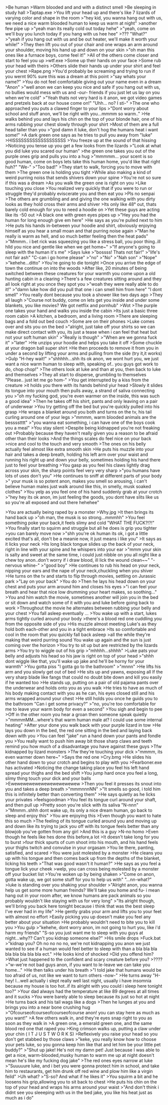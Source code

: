 \>Be human
\>Warm blooded and and with a distinct smell 
\>Be sleeping in study hall
\>Taptap.exe
\>You lift your head up and there's like 7 lizards of varying color and shape in the room
\>"hey kid, you wanna hang out with us, we need a nice warm blooded human to keep us warm at night"
\>another few pipe up
\>"yeah man its really cold out today hehe"
\>"yeah, come on we'll buy you lunch today if you hang with us hee hee"
\>???
"What?"
\>"yeah if you hang out with us and be out heater, we'll make it worth your while!"
\>They then lift you out of your chair and one wraps an arm around your shoulder, moving his hand up and down on your skin
\>"oh man this ones like a furnace boys, come feel it!"
\>All of the others come closer and start to feel you up
\>wtf.exe
\>Some up their hands on your face
\>Some rub your head with theirs
\>Others slide their hands up under your shirt and feel your chest
\>Rape.png
\>You'd probably be screaming and trying to run if you wernt 90% sure this was a dream at this point
\>"say whats your name?"
\>You do not feel comfortable giving out your name even in a dream
"Anon"
\>"well anon we can keep you nice and safe if you hang out with us, no bullies would mess with us and -our- friends if you just let us lay on you when we're cold"
\>"Yeah thats not very hard is it anon, we got video games and pretzels back at our house come on!"
"Uhh... no? I sti-"
\>The one who approached you puts a clawed finger to your lips
\>"Dont worry about school and stuff anon, we'll be right with you...mmmm so warm.."
\>He walks behind you and lays his chin on the top of your blonde hair, one of his arms rubbing your chest slowly through your shirt
\>Most of them are a full head taller than you
\>"god damn it luke, don't hog the humans heat i want some!"
\>A dark green one says as he tries to pull you away from "luke"
\>HISSSSSSSSSSSSSSSSSSS
\>You freeze up at the sound of that hissing
\>Noticing you tense up you get a few looks from the lizards
\>"Look at what you did luke you scared our human"
\>the green one takes you out of the purple ones grip and pulls you into a hug
\>"mmmmm... your scent is so good human, come on boys lets take this human home, you'd like that right huh?"
"We-"
\>"Too bad!"
\>They start to walk, forcing you to move with them
\>The green one is holding you tight
\>While also making a kind of weird purring noiss that sends shivers down your spine
\>You're not so sure if this was a dream
\>As you walk the green one is right on you
\>Like touching you close
\>You realized very quickly that if you were to run or struggle they'd probably eviscerate you and then eat you
\>Pls no senpai
\>The others are grumbling and and giving the one walking with you dirty looks as they hold cross their arms and shiver
\>Its only like 48° out, thats barely cold enough for you to need a hoodie on
\>Yet these guys are acting like its -50 out
\>A black one with green eyes pipes up
\>"Hey you had the human for long enough give em here"
\>He says as you're pulled next to him 
\>He puts his hands in-between your hoodie and shirt, obviously enjoying himself as you hear a small moan and that purring noise again
\>"Man he really is warm as hell, and so much better feeling then the heat pads"
\>"Mmmm.. i bet rick was squeezing you like a stress ball, you poor thing..ill hlld you nice and gentle like when we get home~"
\>"If anyone's going to sleep with the human it's me"
\>Says luke 
\>"bossss! Thats not fair!"
\>"life's not fair ash"
"C-can i go home please"
\>"no"
\>"No"
\>"Nah son"
\>"Nope"
\>"kehehe...ditto"
\>You're going to die tonight
\>Once you arrive the edge of town the continue on into the woods
\>After like, 20 minutes of being switched between these creatures for your warmth you come upon a old hunting cabin in a clearing
\>There's a few creatures sitting around and they all look right at you once they spot you
\>"woah they were really able to do it!"
\>"damn luke how did you pull that one i can smell him from here"
"I dont smell"
\>You really dont because you took a shower like two days ago
\>They all laugh
\>"Course not buddy, come on lets get you inside and under some blankets, you like movies? We got netflix and pornhub"
\>Wot
\>The purple one takes your hand and walks you inside the cabin
\>Its just a basic three room cabin
\>A kitchen, a bedroom, and a living room
\>There are sleeping bags and a fold out bed couch
\>Some are on their phones
\>Luke comes over and sits you on the bed
\>"alright, just take off your shirts so we can make direct contact with you, its just a tease when i can feel that heat but not your soft human skin"
\>"Really is though"
\>"When are we gonna fuck it"
\>"later"
\>He unzips your hoodie and helps you take it off
\>Some chuckle at your dragon ball super shirt
\>He then proceeds to remove it from you in under a second by lifting your arms and pulling from the side (try it,it works)
\>Gulp
"H-hey wait!"
\>"shhhhh...shh its ok anon, we wont hurt you, we just want a nice warm human to sleep with, speaking of.. you guys got work to do, chop chop!"
\>The others look at luke and than at you, then back to luke and themselves
\>They all start to disperse, grumbling to themselves 
"Please.. just let me go hom-"
\>You get interrupted by a kiss from the creature
\>it holds you there with its hands behind yiur head
\>Slowly it slides its tongue into your mouth then pulls away, a strand of saliva connecting you
\>"oh my fucking god, you're even warmer on the inside, this was such a good idea"
\>Then he takes off his shirt, pants and only leaving on a pair of underwear
\>You try getting off the bed but you're quickly pulled into his grasp
\>He wraps a blanket around you both and turns on the tv, his tail curling around one of your legs
\>"mmmm, warm blooded animals are the besssstttt"
\>"you wanna eat something, i can have one of the boys cook you a meal"
\>You stay silent
\>Despite being kidnapped you're not freaking out
\>Probably because they haven't really given you a reason to be afraid other than their looks
\>And the things scales do feel nice on your back
\>nice and cool to the touch and very smooth
\>The ones on his belly actually feel almost like extra smooth skin
\>He puts his muzzle into your hair and takes a deep breath, holding his left arm over your waist and running his right up and down your belly, sometimes holding his hand there just to feel your breathing
\>You gasp as you feel his claws lightly drag across your skin, the sharp points feel very very sharp
\>"you humans have lots of uses don't you"
\>He continues to sniff at different parts of your body
\>" your musk is so potent anon, makes you smell so arousing, i can't believe human males just walk around like this, in smelly, musk soaked clothes"
\>You yelp as you feel one of his hand suddenly grab at your crotch
\>"hey hey its ok anon, im just feeling the goods, you dont have slits like us so you're all exposed and out there hehehee"

\>You are actually being raped by a monster
\>Why.jpg
\>It then brings its hand back up
\>"oh man, the musk is so strong...mmmhh"
\>You feel something poke your back,it feels slimy and cold
"WHAT THE FUCK?!?!"
\>You finally start to squirm and struggle but all he does is grip you tighter
\>you can barely move now
\>"shh you're ok human its ok, i got a little excited that's all, don't be a meanie now, it just means i like you"
\>It says as it licks your neck
\>Its long black tongue slides up the back of your neck, right in line with your spine and he whispers into your ear
\>"mmm your skin is salty and sweet at the same time, i could just nibble on you all night like a chew toy anon..don't worry if i draw blood, ill lick the wound clean\~~"
"-nervous whine-"
\>"good boy"
\>He continues to rub his head on your neck, nipping your ears and the nape of your neck,chuckling when you shiver
\>He turns on the tv and starts to flip through movies, settling on Jurassic park
\>"Lay on your back"
\>You do
\>Then he lays his head down on your chest and puts your arm around him and closes his eyes
\>"i can feel your breath and hear that nice low drumming your heart makes, so soothing..."
\>You and him watch the movie, sometimes another will join you in the bed or sit down and watch some of it with you and luke before going back to work
\>Throughout the movie he alternates between rubbing your belly and your chest
\>You fall asleep eventually
...
\>You wake up with a start, lukes arms tightly curled around your body
\>there's a blood red one cuddling you from the opposite side of you
\>His muzzle almost meeting Luke's as they hold both each-other and you in a tight embrace 
\>Its so comfortable and cool in the room that you quickly fall back asleep
\>all the while they're making that weird purring sound
You wake up again and the sun is just coming over the horizon
\>You try to sit up but are restricted by the lizards arms
\>You try to wiggle out of his grip 
\>"mhhhh...shhhh"
\>Luke pats your belly and adjusts his head so his jaw is right on top of your head
\>"shhh dont wiggle like that, you'll wake up jake and he'll be horny for your warmth"
\>You gotta piss
"I gotta go to the bathroom"
\>"mnnn"
\>He lifts his arm and you slowly get out of bed
\>He sits up and yawns, exposing all lf the very sharp blade like fangs that could no doubt bite down and kill you easily if he wanted too
\>He stands up, putting on a pair of old pajama pants over the underwear and holds onto you as you walk
\>He tries to have as much of his body making contact with you as he can, his eyes closed still and his arms wrapped around your chest
\>He still holds you once he guids you to the bathroom
"Can i get some privacy?"
\>"no, you're too comfortable for me to leave your warm body for even a second"
\>You sigh and begin to pee
\>Off in the other room you hear a groan then someone speak quietly
\>"mmmmMM...where's that warm human male at? I could use some internal heating"
\>After your done you walk back with your purple lizard in tow
\>He lays you down in the bed, the red one sitting in the bed and laying back down with you
\>You can feel "jake" run a hand down your pants and fondle you
\>You really want to push him away bit those sharp claws and teeth remind you how much of a disadvantage you have against these guys
\>Tfw kidnapped by lizard monsters
\>Tfw they're touching your dick
\>"mmmm, its even warmer down here~"
\>Says the red one
\>Cry.bmg
\>He slides his other hand down to your crotch and begins to play with you
\>Fearboner.exe has activated 
\>Noticing the change taking place you feel his left hand spread your thighs and the bed shift
\>You jump hard once you feel a long, slimy thing touch your dick and your balls
\>Ewewewewewewewewewewewew
\>Then you feel it presses its snout into you and takes a deep breath
\>"mmmnnnNN"
\>"It smells so good, i told him this is infinitely better than converting them"
\>He says quietly as he licks your privates
\>feelsgoodman
\>You feel its tongue curl around your shaft, and then pull up
\>Pretty soon you're slick with its saliva 
"N-nnn"
\>"Mmmm..shhh dont wake up, its only a nice dream human, go back to sleep and enjoy this"
\>You are enjoying this
\>Even though you want to hate this so much
\>The feeling of its tongue curled around you and moving up and down like its trying to jack you off with its tongue feels better than any blowjob you've gotten from any girl
\>And this is a guy
\>N-no homo
\>Even though he feels like hes done this before,a lot 
\>It doesn't take long for you to burst
\>four thick spurts of cum shoot into his mouth, and his hand feels your thighs twitch and convulse in your orgasam
\>You lie there, panting, satisfied, and scared
\>You were just molested by a monster
\>He cleans you up with his tongue and then comes back up from the depths of the blanket, licking his teeth
\>"That was good wasn't it human?"
\>He says as you feel a tongue lick your cheek
\>welp, you can cross being molested by a monster off your bucket list
\>You're woken up by being shaken
\>"Come on anon, gotta wake up, we got some stuff for you to help us with"
"...nn-what?"
\>luke is standing over you shaking your shoulder
\>"Alright anon, you wanna help us get some more human freinds? We'll take you home and fu- i mean hang out in your room after, we know humans are pack animals so you probably wouldn't like staying with us for very long"
\>"Its alright though, we'll bring you back here tonight because i think that was the best sleep I've ever had in my life"
\>He gently grabs your arm and lifts you to your feet with almost no effort
\>Easily picking you up doesn't make you feel any better about your situation
\>He probably wouldn't need to bite you to kill you
\>You gulp
\>"kehehe, dont worry anon, im not going to hurt you, like i'd harm my friends"
"S-so you just want me to sleep with you guys at night...why?? Can't you kidnap someone else?"
\>His smile drops
\>Fuck.bat
\>"kidnap you? Oh no no no no, we're not kidnapping you anon we just wanted to see if a human would feel better to sleep with than a bla bla bla bla bla bla bla bla ect."
\>He looks kind of shocked 
\>Did you offend him?
\>What just happened to the confident and scary creature before you?
\>????
\>"w-we're not bad guys anon, if you want to le-leave we can take you home..."
\>He then talks under his breath
\>"I told jake that humans would be too afraid of us, not like we want to turn others -now-"
\>He turns away
"H-hey! I...well actually i slept really well last night, usually i have insomnia because my house is too hot..if its alright with you could i sleep here tonight too?"
\>Your dad always had the temperature at like 89 degrees at all times and it sucks
\>You were barely able to sleep because its just so hot at night
\>He turns back and his tail wags like a dogs
\>Then he lunges at you and brings you into a near bone crushing hug 
\>"Ofcourseofcourseofcourseofcourse anon! you can stay here as much as you want!"
\>A few others walk in, and they're eyes snap right to you as soon as they walk in
\>A green one, a emerald green one, and the same blood red one that raped you
\>King crimson walks up, putting a claw under your chin ( I T J U S T W O R K S)
\>Reflexively you raise your head so you don't get stabbed by those claws
\>"keke, you really know how to choose your pets luke, so you gonna keep him like that and let him be your little pet buddy?"
\>"Shut up jake! He's not my damn pet! Just because I was able to get a nice, warm-blooded,musky human to warm me up at night doesn't mean he's like my fucking dog jake"
\>The red ones eyes narrow at luke
\>"Suuuuure luke, and i bet you were gonna protect him in school, and take him to restaurants, get him drunk off red wine and plow him like a virgin feild"
\>Uh what?
\>"S-so? And what if he likes it"
\>You squirm a bit and he loosens his grip,allowing you to sit back to chest
\>He puts his chin on the top of your head and wraps his arms around your waist
\>"And don't think i didnt see you sleeeping with us in the bed jake, you like his heat just as much as i do"
